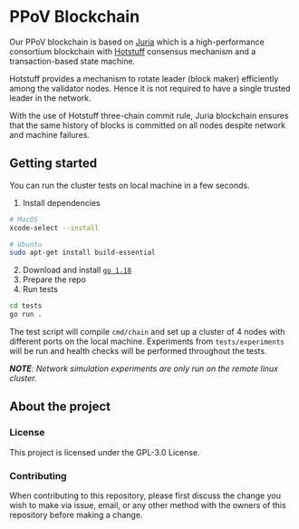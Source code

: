 # PPoV Blockchain

Our PPoV blockchain is based on [Juria](https://aungmawjj.github.io/juria-blockchain) which is a high-performance consortium blockchain
with [Hotstuff](https://arxiv.org/abs/1803.05069) consensus mechanism and a transaction-based state machine.

Hotstuff provides a mechanism to rotate leader (block maker) efficiently among the validator nodes. Hence it is not
required to have a single trusted leader in the network.

With the use of Hotstuff three-chain commit rule, Juria blockchain ensures that the same history of blocks is committed
on all nodes despite network and machine failures.

## Getting started

You can run the cluster tests on local machine in a few seconds.

1. Install dependencies

```bash
# MacOS
xcode-select --install
```

```bash
# Ubuntu
sudo apt-get install build-essential
```

2. Download and install [`go 1.18`](https://golang.org/doc/install)
3. Prepare the repo
4. Run tests

```bash
cd tests
go run .
```

The test script will compile `cmd/chain` and set up a cluster of 4 nodes with different ports on the local machine.
Experiments from `tests/experiments` will be run and health checks will be performed throughout the tests.

***NOTE**: Network simulation experiments are only run on the remote linux cluster.*

## About the project

### License

This project is licensed under the GPL-3.0 License.

### Contributing

When contributing to this repository, please first discuss the change you wish to make via issue, email, or any other
method with the owners of this repository before making a change.
